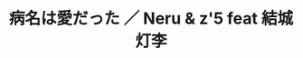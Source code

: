 ---
title: "病名は愛だった ／ Neru & z'5 feat 結城灯李"
youtube_video_id: "Nvw9aGx9tBc"
work_category: "Mix"
---